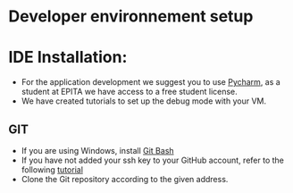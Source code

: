 # Developer environnement setup




# IDE Installation:

- For the application development we suggest you to use [Pycharm](https://www.jetbrains.com/pycharm/download/), as a student at EPITA we have access to a free student license.
- We have created tutorials to set up the debug mode with your VM.

## GIT

- If you are using Windows, install [Git Bash](https://gitforwindows.org/)
- If you have not added your ssh key to your GitHub account, refer to the following [tutorial](https://help.github.com/en/articles/connecting-to-github-with-ssh)
- Clone the Git repository according to the given address.
